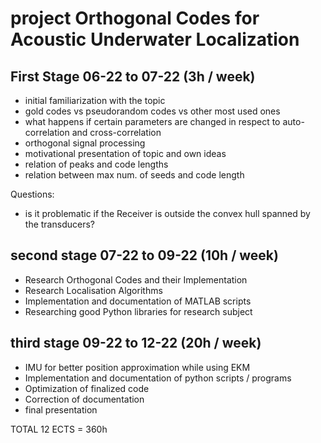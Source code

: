 # project Orthogonal Codes for Acoustic Underwater Localization

## First Stage 06-22 to 07-22 (3h / week)

* initial familiarization with the topic
* gold codes vs pseudorandom codes vs other most used ones
* what happens if certain parameters are changed in respect to auto-correlation and cross-correlation
* orthogonal signal processing
* motivational presentation of topic and own ideas
* relation of peaks and code lengths
* relation between max num. of seeds and code length

Questions:
* is it problematic if the Receiver is outside the convex hull spanned by the transducers?


## second stage 07-22 to 09-22 (10h / week)

* Research Orthogonal Codes and their Implementation
* Research Localisation Algorithms
* Implementation and documentation of MATLAB scripts
* Researching good Python libraries for research subject

## third stage 09-22 to 12-22 (20h / week)

* IMU for better position approximation while using EKM
* Implementation and documentation of python scripts / programs
* Optimization of finalized code
* Correction of documentation
* final presentation

TOTAL 12 ECTS = 360h